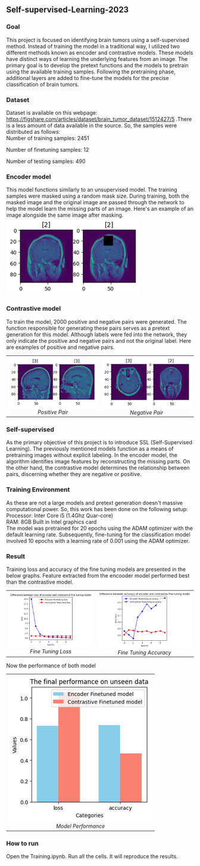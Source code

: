 ## Self-supervised-Learning-2023
### Goal
This project is focused on identifying brain tumors using a self-supervised method. Instead of training the model in a traditional way, I utilized two different methods known as encoder and contrastive models. These models have distinct ways of learning the underlying features from an image. The primary goal is to develop the pretext functions and the models to pretrain using the available training samples. Following the pretraining phase, additional layers are added to fine-tune the models for the precise classification of brain tumors.

### Dataset
Dataset is available on this webpage: https://figshare.com/articles/dataset/brain_tumor_dataset/1512427/5
.There is a less amount of data available in the source. So, the samples were distributed as follows:  
Number of training samples: 2451  

Number of finetuning samples: 12  

Number of testing samples: 490  

### Encoder model
This model functions similarly to an unsupervised model. The training samples were masked using a random mask size. During training, both the masked image and the original image are passed through the network to help the model learn the missing parts of an image. Here's an example of an image alongside the same image after masking.
![mmasked](media/masked.png)  

### Contrastive model
To train the model, 2000 positive and negative pairs were generated. The function responsible for generating these pairs serves as a pretext generation for this model. Although labels were fed into the network, they only indicate the positive and negative pairs and not the original label. Here are examples of positive and negative pairs.  
<table>
  <tr>
    <td align="center">
      <img src="media/positive.png" alt="Positive Pair" />
      <br />
      <em>Positive Pair</em>
    </td>
    <td align="center">
      <img src="media/negative.png" alt="Negative Pair" />
      <br />
      <em>Negative Pair</em>
    </td>
  </tr>
</table>

### Self-supervised
As the primary objective of this project is to introduce SSL (Self-Supervised Learning). The previously mentioned models function as a means of pretraining images without explicit labeling. In the encoder model, the algorithm identifies image features by reconstructing the missing parts. On the other hand, the contrastive model determines the relationship between pairs, discerning whether they are negative or positive.

### Training Environment
As these are not a large models and pretext generation doesn't massive computational power. So, this work has been done on the following setup:  
Processor: Inter Core i5 (1.4Ghz Quar-core)  
RAM: 8GB
Built in Intel graphics card  
The model was pretrained for 20 epochs using the ADAM optimizer with the default learning rate. Subsequently, fine-tuning for the classification model involved 10 epochs with a learning rate of 0.001 using the ADAM optimizer.

### Result
Training loss and accuracy of  the fine tuning models are presented in the below graphs. Feature extracted from the encooder model performed best than the contrastive model.
<table>
  <tr>
    <td align="center">
      <img src="media/loss.png" alt="Positive Pair" />
      <br />
      <em>Fine Tuning Loss </em>
    </td>
    <td align="center">
      <img src="media/accuracy.png" alt="Negative Pair" />
      <br />
      <em>Fine Tuning Accuracy</em>
    </td>
  </tr>
</table>

Now the performance of both model
<table>
  <tr>
    <td align="center">
      <img src="media/evaluation.png" alt="model_performance" />
      <br />
      <em>Model Performance</em>
    </td>
  </tr>
</table>

### How to run
Open the Training.ipynb. Run all the cells. It will reproduce the results.

